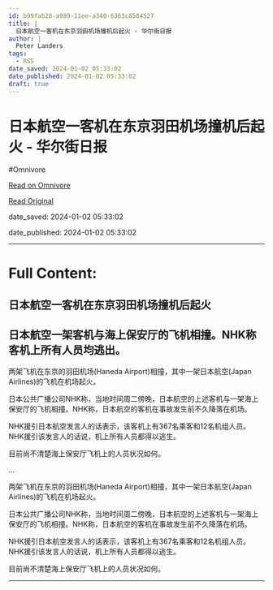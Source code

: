 ```yaml
---
id: b99fab28-a989-11ee-a340-6363c8584527
title: |
  日本航空一客机在东京羽田机场撞机后起火 - 华尔街日报
author: |
  Peter Landers
tags:
  - RSS
date_saved: 2024-01-02 05:33:02
date_published: 2024-01-02 05:33:02
draft: true
---
```


# 日本航空一客机在东京羽田机场撞机后起火 - 华尔街日报
#Omnivore

[Read on Omnivore](https://omnivore.app/me/-18ccaf29f27)

[Read Original](https://cn.wsj.com/amp/articles/%E6%97%A5%E6%9C%AC%E8%88%AA%E7%A9%BA%E4%B8%80%E5%AE%A2%E6%9C%BA%E5%9C%A8%E4%B8%9C%E4%BA%AC%E7%BE%BD%E7%94%B0%E6%9C%BA%E5%9C%BA%E6%92%9E%E6%9C%BA%E5%90%8E%E8%B5%B7%E7%81%AB-e288016b)

date_saved: 2024-01-02 05:33:02

date_published: 2024-01-02 05:33:02

--- 

# Full Content: 

##  日本航空一客机在东京羽田机场撞机后起火

## 日本航空一架客机与海上保安厅的飞机相撞。NHK称客机上所有人员均逃出。

两架飞机在东京的羽田机场(Haneda Airport)相撞，其中一架日本航空(Japan Airlines)的飞机在机场起火。

日本公共广播公司NHK称，当地时间周二傍晚，日本航空的上述客机与一架海上保安厅的飞机相撞。NHK称，日本航空的客机在事故发生前不久降落在机场。

NHK援引日本航空发言人的话表示，该客机上有367名乘客和12名机组人员。NHK援引该发言人的话说，机上所有人员都得以逃生。

目前尚不清楚海上保安厅飞机上的人员状况如何。

...

两架飞机在东京的羽田机场(Haneda Airport)相撞，其中一架日本航空(Japan Airlines)的飞机在机场起火。

日本公共广播公司NHK称，当地时间周二傍晚，日本航空的上述客机与一架海上保安厅的飞机相撞。NHK称，日本航空的客机在事故发生前不久降落在机场。

NHK援引日本航空发言人的话表示，该客机上有367名乘客和12名机组人员。NHK援引该发言人的话说，机上所有人员都得以逃生。

目前尚不清楚海上保安厅飞机上的人员状况如何。

---

